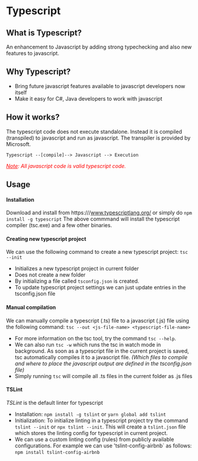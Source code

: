
# Typescript #

## What is Typescript? ##
An enhancement to Javascript by adding strong typechecking and also new features to javascript.


## Why Typescript?
- Bring future javascript features available to javascript developers now itself
- Make it easy for C#, Java developers to work with javascript

## How it works?
The typescript code does not execute standalone. Instead it is compiled (transpiled) to javascript and run as javascript. The transpiler is provided by Microsoft.

    Typescript --[compile]--> Javascript --> Execution

_<p style='color:red; font: italic'><u>Note</u>: All javascript code is valid typescript code.</p>_

## Usage

#### Installation
Download and install from https:///www.typescriptlang.org/
or simply do
```npm install -g typescript```
The above commmand will install the typescript compiler (tsc.exe) and a few other binaries.

#### Creating new typescript project
We can use the following command to create a new typescript project:
```tsc --init```
- Initializes a new typescript project in current folder
- Does not create a new folder
- By initializing a file called `tsconfig.json` is created.
- To update typescript project settings we can just update entries in the tsconfig.json file

#### Manual compilation
We can manually compile a typescript (.ts) file to a javascript (.js) file using the following command:
```tsc --out <js-file-name> <typescript-file-name>```
- For more information on the tsc tool, try the command `tsc --help`.
- We can also run `tsc -w` which runs the tsc in watch mode in background. As soon as a typescript file in the current project is saved, tsc automatically compiles it to a javascript file. _(Which files to compile and where to place the javascript output are defined in the tsconfig.json file)_
- Simply running `tsc` will compile all .ts files in the current folder as .js files

#### TSLint
*TSLint* is the default linter for typescript
- Installation: `npm install -g tslint` or `yarn global add tslint`
- Initialization: To initialize linting in a typescript project try the command `tslint --init` or `npx tslint --init`. This will create a `tslint.json` file which stores the linting config for typescript in current project.
- We can use a custom linting config (rules) from publicly available configurations. For example we can use 'tslint-config-airbnb` as follows:
```npm install tslint-config-airbnb```


